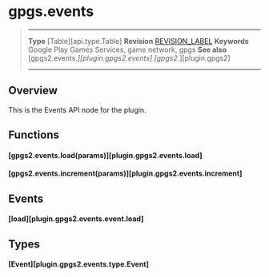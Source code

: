# gpgs.events

> --------------------- ------------------------------------------------------------------------------------------
> __Type__              [Table][api.type.Table]
> __Revision__          [REVISION_LABEL](REVISION_URL)
> __Keywords__          Google Play Games Services, game network, gpgs
> __See also__          [gpgs2.events.*][plugin.gpgs2.events]
>                       [gpgs2.*][plugin.gpgs2]
> --------------------- ------------------------------------------------------------------------------------------

## Overview

This is the Events API node for the plugin.

## Functions

#### [gpgs2.events.load(params)][plugin.gpgs2.events.load]

#### [gpgs2.events.increment(params)][plugin.gpgs2.events.increment]

## Events

#### [load][plugin.gpgs2.events.event.load]

## Types

#### [Event][plugin.gpgs2.events.type.Event]